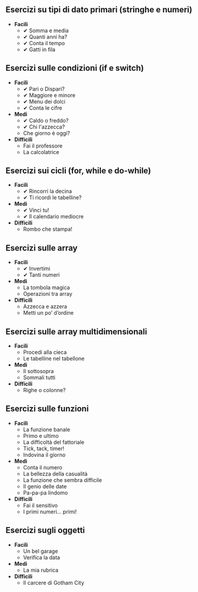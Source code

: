 ## Esercizi su tipi di dato primari (stringhe e numeri)
* **Facili**
  *   ✔ Somma e media 
  *   ✔ Quanti anni ha?
  *   ✔ Conta il tempo
  *   ✔ Gatti in fila

## Esercizi sulle condizioni (if e switch)
* **Facili**
  *   ✔ Pari o Dispari?
  *   ✔ Maggiore e minore
  *   ✔ Menu dei dolci
  *   ✔ Conta le cifre
* **Medi**
  *   ✔ Caldo o freddo?
  *   ✔ Chi l'azzecca?
  * Che giorno è oggi?
* **Difficili**
  * Fai il professore
  * La calcolatrice
  
## Esercizi sui cicli (for, while e do-while)
* **Facili**
  *   ✔ Rincorri la decina
  *   ✔ Ti ricordi le tabelline?
* **Medi**
  *   ✔ Vinci tu!
  *   ✔ Il calendario mediocre
* **Difficili**
  * Rombo che stampa!
  
## Esercizi sulle array
* **Facili**
  *   ✔ Invertimi
  *   ✔ Tanti numeri
* **Medi**
  * La tombola magica
  * Operazioni tra array
* **Difficili**
  * Azzecca e azzera
  * Metti un po’ d’ordine
  
## Esercizi sulle array multidimensionali
* **Facili**
  * Procedi alla cieca
  * Le tabelline nel tabellone
* **Medi**
  * Il sottosopra
  * Sommali tutti
* **Difficili**
  * Righe o colonne?
  
## Esercizi sulle funzioni
* **Facili**
  * La funzione banale
  * Primo e ultimo
  * La difficoltà del fattoriale
  * Tick, tack, timer!
  * Indovina il giorno
* **Medi**
  * Conta il numero
  * La bellezza della casualità
  * La funzione che sembra difficile
  * Il genio delle date
  * Pa-pa-pa lindomo
* **Difficili**
  * Fai il sensitivo
  * I primi numeri… primi!

## Esercizi sugli oggetti
* **Facili**
  * Un bel garage
  * Verifica la data
* **Medi**
  * La mia rubrica
* **Difficili**
  * Il carcere di Gotham City